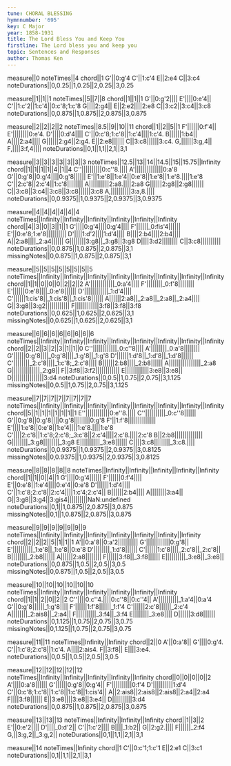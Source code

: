 ```yaml
---
tune: CHORAL BLESSING
hymnnumber: '695'
key: C Major
year: 1858-1931
title: The Lord Bless You and Keep You
firstline: The Lord bless you and keep you
topic: Sentences and Responses
author: Thomas Ken
---
```

measure||0
noteTimes||4
chord||1
G'||0:g'4
C'||1:c'4
E||2:e4
C||3:c4
noteDurations||0,0.25||1,0.25||2,0.25||3,0.25

measure||1||1||1
noteTimes||5||7||8
chord||1||1||1
G'||0:g'2||||
E'||||0:e'4||
C'||1:c'2||1:c'4||0:c'8;1:c'8
G||||2:g4||
E||2:e2||||2:e8
C||3:c2||3:c4||3:c8
noteDurations||0,0.875||1,0.875||2,0.875||3,0.875

measure||2||2||2||2
noteTimes||8.5||9||10||11
chord||1||2||5||1
F'||||||0:f'4||
E'||||||||0:e'4.
D'||||0:d'4||||
C'||0:c'8;1:c'8||1:c'4||||1:c'4.
B||||||1:b4||
A||||2:a4||||
G||||||2:g4||2:g4.
E||2:e8||||||
C||3:c8||||||3:c4.
G,||||||3:g,4||
F,||||3:f,4||||
noteDurations||0,1||1,1||2,1||3,1

measure||3||3||3||3||3||3||3
noteTimes||12.5||13||14||14.5||15||15.75||Infinity
chord||1||1||1||1||4||1||4
C''||||||||||0:c''8.||||
A'||||||||||||||0:a'8
G'||0:g'8||0:g'4||||0:g'8||||||
E'||1:e'8||1:e'4||0:e'8||1:e'8||1:e'8.||||1:e'8
C'||2:c'8||2:c'4||1:c'8||||||||
A||||||||||2:a8.||||2:a8
G||||||2:g8||2:g8||||||
C||3:c8||3:c4||3:c8||3:c8||||||3:c8
A,||||||||||3:a,8.||||
noteDurations||0,0.9375||1,0.9375||2,0.9375||3,0.9375

measure||4||4||4||4||4||4
noteTimes||Infinity||Infinity||Infinity||Infinity||Infinity||Infinity
chord||4||3||0||3||1||1
G'||||0:g'4||||0:g'4||||
F'||||||_0:fis'4||||||
E'||0:e'8;1:e'8||||||||||
D'||||1:d'2||||1:d'4||||
B||||2:b4||||2:b4||||
A||2:a8||||_2:a4||||||
G||||||||3:g8||_3:g8||3:g8
D||||3:d2||||||||
C||3:c8||||||||||
noteDurations||0,0.875||1,0.875||2,0.875||3,1
missingNotes||0,0.875||1,0.875||2,0.875||3,1

measure||5||5||5||5||5||5||5||5
noteTimes||Infinity||Infinity||Infinity||Infinity||Infinity||Infinity||Infinity||Infinity
chord||1||1||0||0||0||2||2||2
A'||||||||||||_0:a'4||||
F'||||||||_0:f'8||||||||
E'||||||0:e'8||||_0:e'8||||||
D'||||||||||||_1:d'4||||
C'||||||1:cis'8||_1:cis'8||_1:cis'8||||||
A||||||2:a8||_2:a8||_2:a8||_2:a4||||
G||3:g8||3:g2||||||||||||
F||||||||||||3:f8||3:f8||3:f8
noteDurations||0,0.625||1,0.625||2,0.625||3,1
missingNotes||0,0.625||1,0.625||2,0.625||3,1

measure||6||6||6||6||6||6||6||6
noteTimes||Infinity||Infinity||Infinity||Infinity||Infinity||Infinity||Infinity||Infinity
chord||2||2||3||2||3||1||1||0
C''||||||||||||_0:c''8||||
A'||||||||_0:a'8||||||||
G'||||||0:g'8||||_0:g'8||||_1:g'8||_1:g'8
D'||||||1:d'8||_1:d'8||_1:d'8||||||
C'||||||||_2:c'8||||_1:c'8;_2:c'8||||
B||||||2:b8||||_2:b8||||||
A||||||||||||||||_2:a8
G||||||||||||||_2:g8||
F||3:f8||3:f2||||||||||||
E||||||||||||3:e8||3:e8||
D||||||||||||||||3:d4
noteDurations||0,0.5||1,0.75||2,0.75||3,1.125
missingNotes||0,0.5||1,0.75||2,0.75||3,1.125

measure||7||7||7||7||7||7||7||7
noteTimes||Infinity||Infinity||Infinity||Infinity||Infinity||Infinity||Infinity||Infinity
chord||5||1||1||1||1||1||1||1
E''||||||||||||0:e''8.||||
C''||||||||||_0:c''8||||||
G'||0:g'8||0:g'8||||0:g'8||||||||0:g'8
F'||1:f'8||||||||||||||
E'||||1:e'8||0:e'8||1:e'4||||1:e'8.||||1:e'8
C'||||2:c'8||1:c'8;2:c'8;_3:c'8||2:c'4||||2:c'8.||||2:c'8
B||2:b8||||||||||||||
G||||||||_3:g8||||||||_3:g8
E||||||||||_3:e8||||||
C||||3:c8||||||||_3:c8.||||
noteDurations||0,0.9375||1,0.9375||2,0.9375||3,0.8125
missingNotes||0,0.9375||1,0.9375||2,0.9375||3,0.8125

measure||8||8||8||8||8
noteTimes||Infinity||Infinity||Infinity||Infinity||Infinity
chord||1||1||0||4||1
G'||||0:g'4||||||
F'||||||0:f'4||||
E'||0:e'8||1:e'4||||0:e'4||0:e'8
D'||||||1:d'4||||
C'||1:c'8;2:c'8||2:c'4||||1:c'4;2:c'4||
B||||||2:b4||||
A||||||||3:a4||
G||3:g8||3:g4||3:gis4||||||||||NaN:undefined
noteDurations||0,1||1,0.875||2,0.875||3,0.875
missingNotes||0,1||1,0.875||2,0.875||3,0.875

measure||9||9||9||9||9||9||9
noteTimes||Infinity||Infinity||Infinity||Infinity||Infinity||Infinity||Infinity
chord||2||2||2||5||1||1||1
A'||0:a'8||0:a'2||||||||||
G'||||||||||||0:g'8||
E'||||||||||_1:e'8||_1:e'8||0:e'8
D'||||||||_1:d'8||||||
C'||||||1:c'8||||_2:c'8||_2:c'8||
B||||||||_2:b8||||||
A||||||2:a8||||||||
F||||||3:f8||_3:f8||||||
E||||||||||_3:e8||_3:e8||
noteDurations||0,0.875||1,0.5||2,0.5||3,0.5
missingNotes||0,0.875||1,0.5||2,0.5||3,0.5

measure||10||10||10||10||10||10
noteTimes||Infinity||Infinity||Infinity||Infinity||Infinity||Infinity
chord||1||1||2||0||2||2
C''||||0:c''4.||||0:c''8||0:c''4||
A'||||||||||_1:a'4||0:a'4
G'||0:g'8||||||_1:g'8||||
F'||||||1:f'8||||||_1:f'4
C'||||||2:c'8||||||_2:c'4
A||||||||_2:ais8||_2:a4||
F||||||||||_3:f4||_3:f4
E||||||||_3:e8||||
D||||||3:d8||||||
noteDurations||0,1.125||1,0.75||2,0.75||3,0.75
missingNotes||0,1.125||1,0.75||2,0.75||3,0.75

measure||11||11
noteTimes||Infinity||Infinity
chord||2||0
A'||0:a'8||
G'||||0:g'4.
C'||1:c'8;2:c'8||1:c'4.
A||||2:ais4.
F||3:f8||
E||||3:e4.
noteDurations||0,0.5||1,0.5||2,0.5||3,0.5

measure||12||12||12||12||12
noteTimes||Infinity||Infinity||Infinity||Infinity||Infinity
chord||0||0||0||0||2
A'||||0:a'8||||||
G'||||||0:g'8||0:g'4||
F'||||||||||0:f'4
D'||||||||||1:d'4
C'||0:c'8;1:c'8||1:c'8||1:c'8||1:cis'4||
A||2:ais8||2:ais8||2:ais8||2:a4||2:a4
F||||3:f8||||||
E||3:e8||||3:e8||3:e4||
D||||||||||3:d4
noteDurations||0,0.875||1,0.875||2,0.875||3,0.875

measure||13||13||13
noteTimes||Infinity||Infinity||Infinity
chord||1||3||2
E'||0:e'2||||
D'||||_0:d'2||
C'||1:c'2||||
B||||_1:b2||
G||2:g2.||||
F||||||_2:f4
G,||3:g,2||_3:g,2||
noteDurations||0,1||1,1||2,1||3,1

measure||14
noteTimes||Infinity
chord||1
C'||0:c'1;1:c'1
E||2:e1
C||3:c1
noteDurations||0,1||1,1||2,1||3,1

